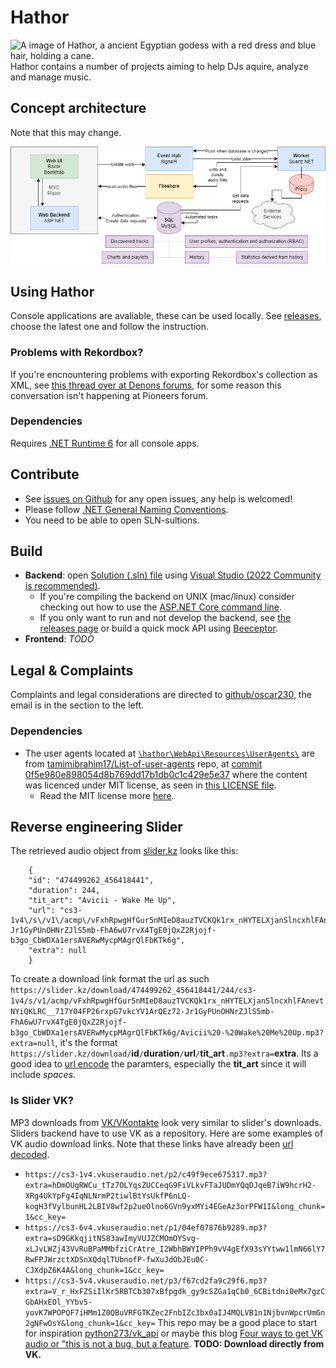 # Hathor
<img src="https://upload.wikimedia.org/wikipedia/commons/thumb/4/47/Hathor.svg/440px-Hathor.svg.png" alt="A image of Hathor, a ancient Egyptian godess with a red dress and blue hair, holding a cane." width="30vw"/>
Hathor contains a number of projects aiming to help DJs aquire, analyze and manage music.

## Concept architecture
Note that this may change.

![A diagram representing the concept architecture of this project.](https://github.com/oscar230/Hathor/blob/main/docs/concept.drawio.png?raw=true)

## Using Hathor
Console applications are avaliable, these can be used locally.
See [releases](https://github.com/oscar230/hathor/releases), choose the latest one and follow the instruction.
### Problems with Rekordbox?
If you're encnountering problems with exporting Rekordbox's collection as XML, see [this thread over at Denons forums](https://community.enginedj.com/t/no-more-xml-export-in-rekordbox-6-blocks-denon-prime-users-to-access-their-rekordbox-collection/21170/51), for some reason this conversation isn't happening at Pioneers forum.
### Dependencies
Requires [.NET Runtime 6](https://dotnet.microsoft.com/en-us/download/dotnet/6.0) for all console apps.

## Contribute
* See [issues on Github](https://github.com/oscar230/hathor/issues) for any open issues, any help is welcomed!
* Please follow [.NET General Naming Conventions](https://docs.microsoft.com/en-us/dotnet/standard/design-guidelines/general-naming-conventions).
* You need to be able to open SLN-sultions.

## Build
* **Backend**: open [Solution (.sln) file](https://docs.microsoft.com/en-us/visualstudio/extensibility/internals/solution-dot-sln-file?view=vs-2022) using [Visual Studio (2022 Community is recommended)](https://visualstudio.microsoft.com/).
  * If you're compiling the backend on UNIX (mac/linux) consider checking out how to use the [ASP.NET Core command line](https://dotnet.microsoft.com/en-us/learn/aspnet/what-is-aspnet-core).
  * If you only want to run and not develop the backend, see [the releases page](https://github.com/oscar230/hathor/releases) or build a quick mock API using [Beeceptor](https://beeceptor.com/).
* **Frontend**: _TODO_

## Legal & Complaints
Complaints and legal considerations are directed to [github/oscar230](https://github.com/oscar230), the email is in the section to the left.

### Dependencies
* The user agents located at [`\hathor\WebApi\Resources\UserAgents\`](https://github.com/oscar230/hathor/tree/main/WebApi/Resources/UserAgents) are from [tamimibrahim17/List-of-user-agents](https://github.com/tamimibrahim17/List-of-user-agents) repo, at [commit 0f5e980e898054d8b769dd17b1db0c1c429e5e37](https://github.com/tamimibrahim17/List-of-user-agents/commit/0f5e980e898054d8b769dd17b1db0c1c429e5e37) where the content was licenced under MIT license, as seen in [this LICENSE file](https://github.com/tamimibrahim17/List-of-user-agents/commit/d6358528c91b21656597072b8f61a1b2a9224aba).
  * Read the MIT license more [here](https://en.wikipedia.org/wiki/MIT_License).

## Reverse engineering Slider
The retrieved audio object from [slider.kz](https://slider.kz/) looks like this:
```
    {
    "id": "474499262_456418441",
    "duration": 244,
    "tit_art": "Avicii - Wake Me Up",
    "url": "cs3-1v4\/s\/v1\/acmp\/vFxhRpwgHfGur5nMIeD8auzTVCKQk1rx_nHYTELXjanSlncxhlFAnevtNYiQKLRC__717Y04FP26rxpG7vkcYV1ArQEz72-Jr1GyPUnOHNrZJlS5mb-FhA6wU7rvX4TgE0jQxZ2Rjojf-b3go_CbWDXa1ersAVERwMycpMAgrQlFbKTk6g",
    "extra": null
    }
```
To create a download link format the url as such `https://slider.kz/download/474499262_456418441/244/cs3-1v4/s/v1/acmp/vFxhRpwgHfGur5nMIeD8auzTVCKQk1rx_nHYTELXjanSlncxhlFAnevtNYiQKLRC__717Y04FP26rxpG7vkcYV1ArQEz72-Jr1GyPUnOHNrZJlS5mb-FhA6wU7rvX4TgE0jQxZ2Rjojf-b3go_CbWDXa1ersAVERwMycpMAgrQlFbKTk6g/Avicii%20-%20Wake%20Me%20Up.mp3?extra=null`, it's the format `https://slider.kz/download/`**id**`/`**duration**`/`**url**`/`**tit_art**`.mp3?extra=`**extra**. Its a good idea to [url encode](https://docs.microsoft.com/en-us/dotnet/api/system.web.httputility.urlencode?view=net-6.0) the paramters, especially the **tit_art** since it will include _spaces_.
### Is Slider VK?
MP3 downloads from [VK/VKontakte](https://en.wikipedia.org/wiki/VK_(service)) look very similar to slider's downloads. Sliders backend have to use VK as a repository. Here are some examples of VK audio download links. Note that these links have already been [url decoded](https://www.urldecoder.org/).
- `https://cs3-1v4.vkuseraudio.net/p2/c49f9ece675317.mp3?extra=hDmOUgRWCu_tTz7OLYqsZUCCeqG9FiVLkvFTaJUDmYQqDJqeB7iW9hcrH2-XRg4UkYpFg4IqNLNrmP2tiwlBtYsUkfP6nLQ-kogH3fVylbunHL2LBIV8wf2p2ueOlno6GVn9yxMYi4EGeAz3orPFW1I&long_chunk=1&cc_key=`
- `https://cs3-6v4.vkuseraudio.net/p1/04ef07876b9289.mp3?extra=sD9GKkqjitNS83awImyVUJZCMOmOYSvg-xLJvLWZj43VvRuBPaMMbfziCrAtre_I2WbhBWYIPPh9vV4gEfX93sYYtww1lmN66lY7RwFPJWrzctXDSnXQdqlTUbnofP-fwXuJdObJEu0C-CJXdpZ6K4A&long_chunk=1&cc_key=`
- `https://cs3-5v4.vkuseraudio.net/p3/f67cd2fa9c29f6.mp3?extra=V_r_HxFZSiIlKr5RBTCb307xBfpgdk_gy9cSZGa1qCb0_6CBitdni0eMx7gzCGbAHxEOl_YYbv5-yovK7WPOPQF7iHMm1Z0QBuVRFGTKZec2FnbIZc3bx0aIJ4MQLVB1n1NjbvnWpcrUmGn2gNFwOsY&long_chunk=1&cc_key=`
This repo may be a good place to start for inspiration [python273/vk_api](https://github.com/python273/vk_api) or maybe this blog [Four ways to get VK audio or "this is not a bug, but a feature](https://itnan.ru/post.php?c=1&p=519302).
**TODO: Download directly from VK.**
